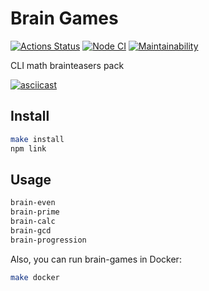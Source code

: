 # Brain Games

[![Actions Status](https://github.com/mihael-stormrage/backend-project-lvl1/workflows/hexlet-check/badge.svg)](https://github.com/mihael-stormrage/backend-project-lvl1/actions)
[![Node CI](https://github.com/mihael-stormrage/backend-project-lvl1/workflows/Node%20CI/badge.svg)](https://github.com/mihael-stormrage/backend-project-lvl1/actions)
[![Maintainability](https://api.codeclimate.com/v1/badges/f591cc7b86e4b4a345eb/maintainability)](https://codeclimate.com/github/mihael-stormrage/backend-project-lvl1/maintainability)

CLI math brainteasers pack

[![asciicast](preview.svg)](https://asciinema.org/a/lArG86KKfUePxjImN9bGx6x5B)

## Install
```sh
make install
npm link
```

## Usage
```sh
brain-even
brain-prime
brain-calc
brain-gcd
brain-progression
```

Also, you can run brain-games in Docker:
```sh
make docker
```
